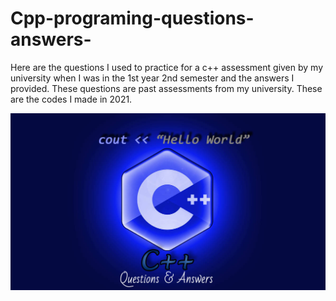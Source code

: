 # Cpp-programing-questions-answers-
Here are the questions I used to practice for a c++ assessment given by my university when I was in the 1st year 2nd semester and the answers I provided. These questions are past assessments from my university. These are the codes I made in 2021.

<img src="./img/1.jpg" alt="image" width="1200px">
